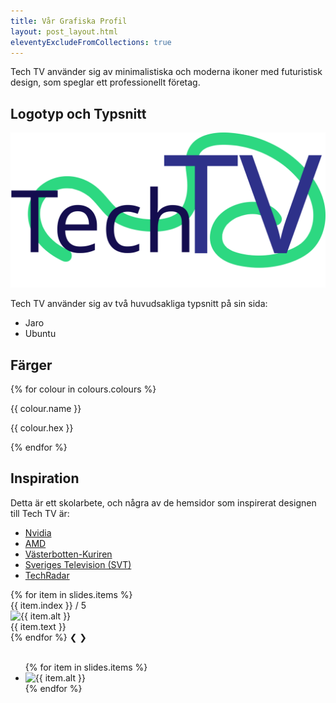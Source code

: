 ```yaml
---
title: Vår Grafiska Profil
layout: post_layout.html
eleventyExcludeFromCollections: true
---
```

Tech TV använder sig av minimalistiska och moderna ikoner med futuristisk design, som speglar ett professionellt företag.

## Logotyp och Typsnitt

<img src="/images/logo.svg">

Tech TV använder sig av två huvudsakliga typsnitt på sin sida:

<ul>
    <li class="jaro">Jaro</li>
    <li>Ubuntu</li>
</ul>

## Färger

<div class="colorDisplay">
    {% for colour in colours.colours %}
        <div class="colorCard {{ colour.class }}">
            <p>{{ colour.name }}</p>
            <p>{{ colour.hex }}</p>
        </div>
    {% endfor %}
</div>

## Inspiration
Detta är ett skolarbete, och några av de hemsidor som inspirerat designen till Tech TV är:

- [Nvidia](https://nvidia.com)
- [AMD](https://amd.com)
- [Västerbotten-Kuriren](https://vk.se)
- [Sveriges Television (SVT)](https://svt.se)
- [TechRadar](https://techradar.com)

<div class="slideshow">
    {% for item in slides.items %}
        <div class="slides fade">
            <div class="numberText"><span>{{ item.index }} / 5</span></div>
            <img src="{{ item.image }}" alt="{{ item.alt }}">
            <div class="slideText"><span>{{ item.text }}</span></div>
        </div>
    {% endfor %}
    <a class="prev" onclick="plusSlides(-1)">&#10094;</a>
    <a class="next" onclick="plusSlides(1)">&#10095;</a>
</div>
<br>
<div style="text-align:center">
    <span class="dot" onclick="currentSlide(1)"></span>
    <span class="dot" onclick="currentSlide(2)"></span>
    <span class="dot" onclick="currentSlide(3)"></span>
    <span class="dot" onclick="currentSlide(4)"></span>
    <span class="dot" onclick="currentSlide(5)"></span>
</div>

<noscript>
    <ul>
        {% for item in slides.items %}
            <li><img src="{{ item.image }}" alt="{{ item.alt }}"></li>
        {% endfor %}
    </ul>
</noscript>